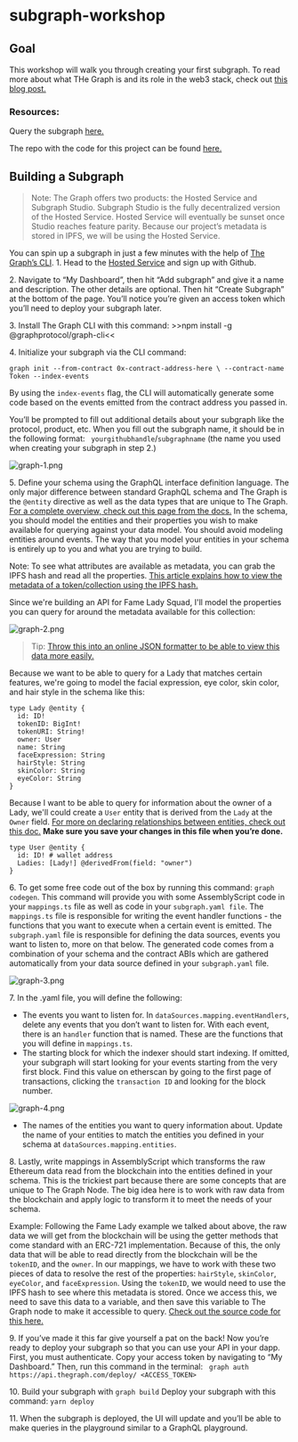 # subgraph-workshop

## Goal
This workshop will walk you through creating your first subgraph. To read more about what THe Graph is and its role in the web3 stack, check out [this blog post.]()

### Resources:
Query the subgraph [here.](https://thegraph.com/hosted-service/subgraph/camiinthisthang/fameladysquad?query=Example%20query)

The repo with the code for this project can be found [here.](https://github.com/camiinthisthang/fameladysquad-subgraph)

## Building a Subgraph

> Note: The Graph offers two products: the Hosted Service and Subgraph Studio. Subgraph Studio is the fully decentralized version of the Hosted Service. Hosted Service will eventually be sunset once Studio reaches feature parity. Because our project’s metadata is stored in IPFS, we will be using the Hosted Service.

You can spin up a subgraph in just a few minutes with the help of [The Graph’s CLI](https://thegraph.com/docs/en/developer/quick-start/). 
1\. Head to the [Hosted Service](https://thegraph.com/hosted-service/) and sign up with Github. 

2\. Navigate to “My Dashboard”, then hit “Add subgraph” and give it a name and description. The other details are optional. Then hit “Create Subgraph” at the bottom of the page. You’ll notice you’re given an access token which you’ll need to deploy your subgraph later.

3\. Install The Graph CLI with this command: >>npm install -g @graphprotocol/graph-cli<<

4\. Initialize your subgraph via the CLI command:
```
graph init --from-contract 0x-contract-address-here \ --contract-name Token --index-events
```
By using the ```index-events``` flag, the CLI will automatically generate some code based on the events emitted from the contract address you passed in.

You’ll be prompted to fill out additional details about your subgraph like the protocol, product, etc. When you fill out the subgraph name, it should be in the following format: ```
yourgithubhandle```/```subgraphname``` (the name you used when creating your subgraph in step 2.)



![graph-1.png](https://cdn.hashnode.com/res/hashnode/image/upload/v1645858697239/FyaUW8Ksm.png)

5\. Define your schema using the GraphQL interface definition language. The only major difference between standard GraphQL schema and The Graph is the ```@entity``` directive as well as the data types that are unique to The Graph. [For a complete overview, check out this page from the docs.](https://thegraph.com/docs/en/developer/create-subgraph-hosted/#graph-ql-supported-scalars) In the schema, you should model the entities and their properties you wish to make available for querying against your data model. You should avoid modeling entities around events. The way that you model your entities in your schema is entirely up to you and what you are trying to build.

Note: To see what attributes are available as metadata, you can grab the IPFS hash and read all the properties. [This article explains how to view the metadata of a token/collection using the IPFS hash.](https://medium.com/coinmonks/how-to-find-your-nft-on-ipfs-e51bc5e7c8a1#:~:text=Find%20your%20NFT's%20Metadata&text=Look%20for%20a%20function%20called,NFT%20(see%20figure%201).) 

Since we're building an API for Fame Lady Squad, I'll model the properties you can query for around the metadata available for this collection: 

![graph-2.png](https://cdn.hashnode.com/res/hashnode/image/upload/v1645858914498/eWInlJbK8.png)

> Tip: [Throw this into an online JSON formatter to be able to view this data more easily.](https://jsonformatter.curiousconcept.com/#)

Because we want to be able to query for a Lady that matches certain features, we're going to model the facial expression, eye color, skin color, and hair style in the schema like this:

```
type Lady @entity {
  id: ID!
  tokenID: BigInt!
  tokenURI: String! 
  owner: User
  name: String 
  faceExpression: String
  hairStyle: String
  skinColor: String
  eyeColor: String
}
```

Because I want to be able to query for information about the owner of a Lady, we'll could create a ```User``` entity that is derived from the ```Lady``` at the ```Owner``` field. [For more on declaring relationships between entities, check out this doc.](https://thegraph.com/docs/en/developer/create-subgraph-hosted/#graph-ql-supported-scalars) **Make sure you save your changes in this file when you’re done.**

```
type User @entity {
  id: ID! # wallet address 
  Ladies: [Lady!] @derivedFrom(field: "owner")
}
```


6\. To get some free code out of the box by running this command: ```graph codegen```. This command will provide you with some AssemblyScript code in your ```mappings.ts``` file as well as code in your ```subgraph.yaml file```. The ```mappings.ts``` file is responsible for writing the event handler functions - the functions that you want to execute when a certain event is emitted. The ```subgraph.yaml``` file is responsible for defining the data sources, events you want to listen to, more on that below. The generated code comes from a combination of your schema and the contract ABIs which are gathered automatically from your data source defined in your ```subgraph.yaml``` file.  


![graph-3.png](https://cdn.hashnode.com/res/hashnode/image/upload/v1645860201461/H4fCTPvO3.png)

7\. In the .yaml file, you will define the following:
- The events you want to listen for. In ```dataSources.mapping.eventHandlers```, delete any events that you don’t want to listen for. With each event, there is an ```handler``` function that is named. These are the functions that you will define in ```mappings.ts```.
- The starting block for which the indexer should start indexing. If omitted, your subgraph will start looking for your events starting from the very first block. Find this value on etherscan by going to the first page of transactions, clicking the `transaction ID` and looking for the block number.

![graph-4.png](https://cdn.hashnode.com/res/hashnode/image/upload/v1645860335468/uYKoSCS1G.png)
- The names of the entities you want to query information about. Update the name of your entities to match the entities you defined in your schema at ```dataSources.mapping.entities```.

8\. Lastly, write mappings in AssemblyScript which transforms the raw Ethereum data read from the blockchain into the entities defined in your schema. This is the trickiest part because there are some concepts that are unique to The Graph Node. The big idea here is to work with raw data from the blockchain and apply logic to transform it to meet the needs of your schema.

Example: Following the Fame Lady example we talked about above, the raw data we will get from the blockchain will be using the getter methods that come standard with an ERC-721 implementation. Because of this, the only data that will be able to read directly from the blockchain will be the ```tokenID```, and the ```owner```. In our mappings, we have to work with these two pieces of data to resolve the rest of the properties: ```hairStyle```, ```skinColor```, ```eyeColor```, and ```faceExpression```. Using the ```tokenID```, we would need to use the IPFS hash to see where this metadata is stored. Once we access this, we need to save this data to a variable, and then save this variable to The Graph node to make it accessible to query. [Check out the source code for this here.](https://github.com/camiinthisthang/fameladysquad-subgraph)

9\. If you’ve made it this far give yourself a pat on the back! Now you’re ready to deploy your subgraph so that you can use your API in your dapp. First, you must authenticate. Copy your access token by navigating to “My Dashboard.” Then, run this command in the terminal: ```
graph auth https://api.thegraph.com/deploy/ <ACCESS_TOKEN>```

10\. Build your subgraph with ```graph build``` Deploy your subgraph with this command: ```yarn deploy```

11\. When the subgraph is deployed, the UI will update and you’ll be able to make queries in the playground similar to a GraphQL playground. 
